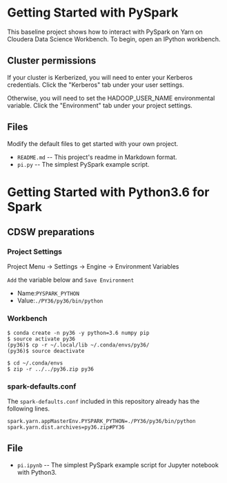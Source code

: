 # Getting Started with PySpark

This baseline project shows how to interact with PySpark on Yarn
on Cloudera Data Science Workbench. To begin, open an IPython workbench.

## Cluster permissions

If your cluster is Kerberized, you will need to enter your Kerberos
credentials. Click the "Kerberos" tab under your user settings.

Otherwise, you will need to set the HADOOP_USER_NAME environmental
variable. Click the "Environment" tab under your project settings.

## Files

Modify the default files to get started with your own project.

* `README.md` -- This project's readme in Markdown format.
* `pi.py` -- The simplest PySpark example script.

# Getting Started with Python3.6 for Spark

## CDSW preparations

### Project Settings

Project Menu -> Settings -> Engine -> Environment Variables

`Add` the variable below and `Save Environment`

- Name:`PYSPARK_PYTHON`
- Value:`./PY36/py36/bin/python`

### Workbench

```
$ conda create -n py36 -y python=3.6 numpy pip
$ source activate py36
(py36)$ cp -r ~/.local/lib ~/.conda/envs/py36/
(py36)$ source deactivate
```
```
$ cd ~/.conda/envs
$ zip -r ../../py36.zip py36
```

### spark-defaults.conf
The `spark-defaults.conf` included in this repository already has the following lines.
```
spark.yarn.appMasterEnv.PYSPARK_PYTHON=./PY36/py36/bin/python
spark.yarn.dist.archives=py36.zip#PY36
```



## File

* `pi.ipynb` -- The simplest PySpark example script for Jupyter notebook with Python3.
